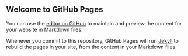 ## Welcome to GitHub Pages

You can use the [editor on GitHub](https://github.com/lassedaahansen/my-app-001/edit/gh-pages/index.md) to maintain and preview the content for your website in Markdown files.

Whenever you commit to this repository, GitHub Pages will run [Jekyll](https://jekyllrb.com/) to rebuild the pages in your site, from the content in your Markdown files.


